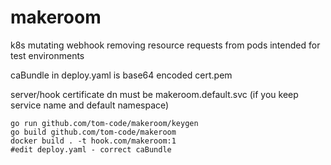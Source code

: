 # makeroom
k8s mutating webhook removing resource requests from pods intended for test environments

caBundle in deploy.yaml is base64 encoded cert.pem

server/hook certificate dn must be makeroom.default.svc (if you keep service name and default namespace)


```
go run github.com/tom-code/makeroom/keygen
go build github.com/tom-code/makeroom
docker build . -t hook.com/makeroom:1
#edit deploy.yaml - correct caBundle
```